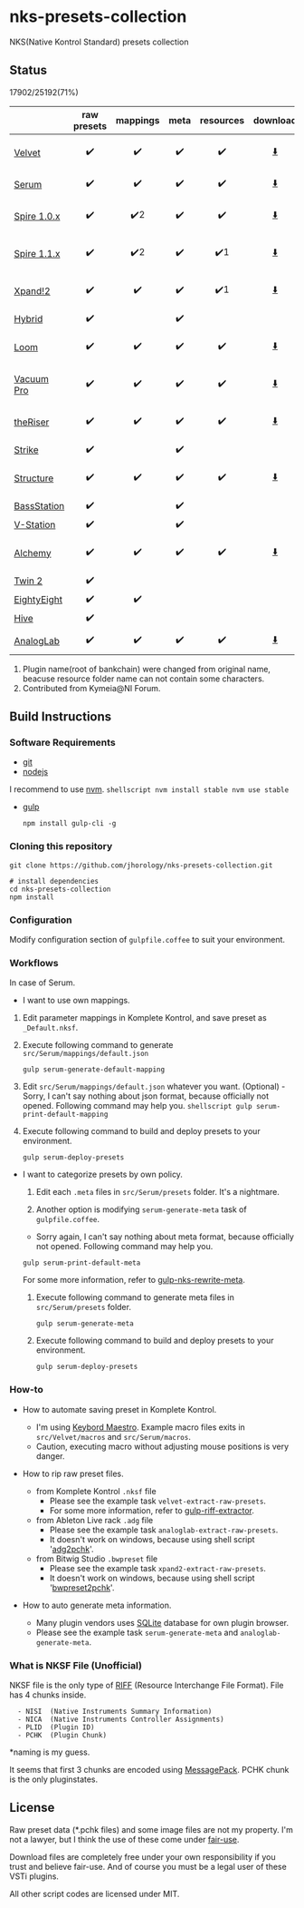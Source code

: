 # nks-presets-collection
NKS(Native Kontrol Standard) presets collection

## Status

17902/25192(71%)

|          |raw presets|mappings|meta|resources|download|last update|
|----------|:---------:|:------:|:--:|:-------:|:------:|:---------:|
|[Velvet](http://www.airmusictech.com/product/velvet-2)|:heavy_check_mark:|:heavy_check_mark:|:heavy_check_mark:|:heavy_check_mark:|[:arrow_down:](https://www.dropbox.com/s/743wwd9c4ai936x/Velvet.zip?dl=0)|Nov 12, 2015|
|[Serum](https://xferrecords.com/products/serum)|:heavy_check_mark:|:heavy_check_mark:|:heavy_check_mark:|:heavy_check_mark:|[:arrow_down:](https://www.dropbox.com/s/02jll4mjpl2iwjw/Serum.zip?dl=0)|Nov 4, 2015|
|[Spire 1.0.x](http://www.reveal-sound.com/)|:heavy_check_mark:|:heavy_check_mark:2|:heavy_check_mark:|:heavy_check_mark:|[:arrow_down:](https://www.dropbox.com/s/yqm4bqbmj1n88cs/Spire.zip?dl=0)|Nov 16, 2015|
|[Spire 1.1.x](http://www.reveal-sound.com/)|:heavy_check_mark:|:heavy_check_mark:2|:heavy_check_mark:|:heavy_check_mark:1|[:arrow_down:](https://www.dropbox.com/s/eq371tcj8rdjhhb/Spire-1.1.zip?dl=0)|Nov 28, 2015|
|[Xpand!2](http://www.airmusictech.com/product/xpand2)|:heavy_check_mark:|:heavy_check_mark:|:heavy_check_mark:|:heavy_check_mark:1|[:arrow_down:](https://www.dropbox.com/s/gc4xpz9mo0adngu/Xpand%212.zip?dl=0)|Nov 28, 2015|
|[Hybrid](http://www.airmusictech.com/product/hybrid-3)|:heavy_check_mark:||:heavy_check_mark:||||
|[Loom](http://www.airmusictech.com/product/loom)|:heavy_check_mark:|:heavy_check_mark:|:heavy_check_mark:|:heavy_check_mark:|[:arrow_down:](https://www.dropbox.com/s/5a486tgstdqo8kh/Loom.zip?dl=0)|Nov 30, 2015|
|[Vacuum Pro](http://www.airmusictech.com/product/vacuum-pro)|:heavy_check_mark:|:heavy_check_mark:|:heavy_check_mark:|:heavy_check_mark:|[:arrow_down:](https://www.dropbox.com/s/k9itodzfl6kn0ij/VacuumPro.zip?dl=0)|Nov 30, 2015|
|[theRiser](http://www.airmusictech.com/product/the-riser)|:heavy_check_mark:|:heavy_check_mark:|:heavy_check_mark:|:heavy_check_mark:|[:arrow_down:](https://www.dropbox.com/s/j02hreqw1ykg3ac/theRiser.zip?dl=0)|Nov 30, 2015|
|[Strike](http://www.airmusictech.com/product/strike-2)|:heavy_check_mark:||:heavy_check_mark:||||
|[Structure](http://www.airmusictech.com/product/structure-2)|:heavy_check_mark:|:heavy_check_mark:|:heavy_check_mark:|:heavy_check_mark:|[:arrow_down:](https://www.dropbox.com/s/wpz2z8pbwv2r714/Structure.zip?dl=0)|Nov 28, 2015|
|[BassStation](http://us.novationmusic.com/software/bass-station#)|:heavy_check_mark:||:heavy_check_mark:||||
|[V-Station](http://us.novationmusic.com/software/v-station#)|:heavy_check_mark:||:heavy_check_mark:||||
|[Alchemy](https://www.camelaudio.com)|:heavy_check_mark:|:heavy_check_mark:|:heavy_check_mark:|:heavy_check_mark:|[:arrow_down:](https://www.dropbox.com/s/2u6547fsvl7yrz2/Alchemy.zip?dl=0)|Nov 21, 2015|
|[Twin 2](http://www.fabfilter.com/products/twin-2-powerful-synthesizer-plug-in)|:heavy_check_mark:||||||
|[EightyEight](http://sonivoxmi.com/products/details/eighty-eight-ensemble-2)|:heavy_check_mark:|:heavy_check_mark:|||||
|[Hive](https://www.u-he.com/cms/hive)|:heavy_check_mark:||||||
|[AnalogLab](http://www.arturia.com/products/analog-classics/analoglab)|:heavy_check_mark:|:heavy_check_mark:|:heavy_check_mark:|:heavy_check_mark:|[:arrow_down:](https://www.dropbox.com/s/82ew1f0vc603bhb/Analog%20Lab.zip?dl=0)|Nov 9, 2015|

 1. Plugin name(root of bankchain) were changed from original name, beacuse resource folder name can not contain some characters.
 2. Contributed from Kymeia@NI Forum.

## Build Instructions

### Software Requirements
  - [git](https://help.github.com/articles/set-up-git/)
  - [nodejs](https://nodejs.org)

  I recommend to use [nvm](https://github.com/creationix/nvm).
    ```shellscript
    nvm install stable
    nvm use stable
    ```

  - [gulp](http://gulpjs.com/)
    ```shellscript
    npm install gulp-cli -g
    ```

### Cloning this repository
```shellscript
git clone https://github.com/jhorology/nks-presets-collection.git

# install dependencies
cd nks-presets-collection
npm install
```

### Configuration
Modify configuration section of `gulpfile.coffee` to suit your environment.

### Workflows

In case of Serum.
 - I want to use own mappings.
  1. Edit parameter mappings in Komplete Kontrol, and save preset as `_Default.nksf`.

  1. Execute following command to generate `src/Serum/mappings/default.json`
     ```shellscript
     gulp serum-generate-default-mapping
     ```
  1. Edit `src/Serum/mappings/default.json` whatever you want. (Optional)
    - Sorry, I can't say nothing about json format, because officially not opened. Following command may help you.
    ```shellscript
    gulp serum-print-default-mapping
    ```

  1. Execute following command to build and deploy presets to your environment.
     ```shellscript
     gulp serum-deploy-presets
     ```

- I want to categorize presets by own policy.

  1. Edit each `.meta` files in `src/Serum/presets` folder. It's a nightmare.

  1. Another option is modifying `serum-generate-meta` task of `gulpfile.coffee`.
    - Sorry again, I can't say nothing about meta format, because officially not opened. Following command may help you.
    ```shellscript
    gulp serum-print-default-meta
    ```
    For some more information, refer to [gulp-nks-rewrite-meta](https://www.npmjs.com/package/gulp-nks-rewrite-meta).
  1. Execute following command to generate meta files in `src/Serum/presets` folder.
     ```shellscript
     gulp serum-generate-meta
     ```

  1. Execute following command to build and deploy presets to your environment.
     ```shellscript
     gulp serum-deploy-presets
     ```

### How-to

- How to automate saving preset in Komplete Kontrol.
  - I'm using [Keybord Maestro](https://www.keyboardmaestro.com). Example macro files exits in `src/Velvet/macros` and `src/Serum/macros`.
  - Caution, executing macro without adjusting mouse positions is very danger.

- How to rip raw preset files.
  - from Komplete Kontrol `.nksf` file
    - Please see the example task `velvet-extract-raw-presets`.
    - For some more information, refer to [gulp-riff-extractor](https://www.npmjs.com/package/gulp-riff-extractor).
  - from Ableton Live rack `.adg` file
    - Please see the example task `analoglab-extract-raw-presets`.
    - It doesn't work on windows, because using shell script '[adg2pchk](https://github.com/jhorology/nks-presets-collection/blob/master/tools/adg2pchk)'.
  - from Bitwig Studio `.bwpreset` file
    - Please see the example task `xpand2-extract-raw-presets`.
    - It doesn't work on windows, because using shell script '[bwpreset2pchk](https://github.com/jhorology/nks-presets-collection/blob/master/tools/bwpreset2pchk)'.

- How to auto generate meta information.
  - Many plugin vendors uses [SQLite](https://www.sqlite.org/) database for own plugin browser.  
  - Please see the example task `serum-generate-meta` and `analoglab-generate-meta`.

### What is NKSF File (Unofficial)
NKSF file is the only type of [RIFF](https://msdn.microsoft.com/en-us/library/windows/desktop/dd798636(v=vs.85).aspx) (Resource Interchange File Format). File has 4 chunks inside.
```
  - NISI  (Native Instruments Summary Information)
  - NICA  (Native Instruments Controller Assignments)
  - PLID  (Plugin ID)
  - PCHK  (Plugin Chunk)
 ```
*naming is my guess.

It seems that first 3 chunks are encoded using [MessagePack](http://msgpack.org). PCHK chunk is the only pluginstates.

## License

Raw preset data (*.pchk files) and some image files are not my property. I'm not a lawyer, but I think the use of these come under [fair-use](https://en.wikipedia.org/wiki/Fair_use).

Download files are completely free under your own responsibility if you trust and believe fair-use. And of course you must be a legal user of these VSTi plugins.

All other script codes are licensed under MIT.
